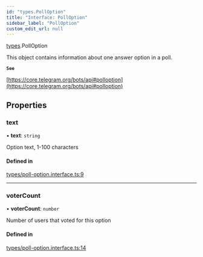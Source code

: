 ```yaml
---
id: "types.PollOption"
title: "Interface: PollOption"
sidebar_label: "PollOption"
custom_edit_url: null
---
```


[types](../modules/types.md).PollOption

This object contains information about one answer option in a poll.

**`See`**

[https://core.telegram.org/bots/api#polloption](https://core.telegram.org/bots/api#polloption)

## Properties

### text

• **text**: `string`

Option text, 1-100 characters

#### Defined in

[types/poll-option.interface.ts:9](https://github.com/DeityLamb/telegramjs/blob/32b4cca/packages/common/lib/interfaces/types/poll-option.interface.ts#L9)

___

### voterCount

• **voterCount**: `number`

Number of users that voted for this option

#### Defined in

[types/poll-option.interface.ts:14](https://github.com/DeityLamb/telegramjs/blob/32b4cca/packages/common/lib/interfaces/types/poll-option.interface.ts#L14)
